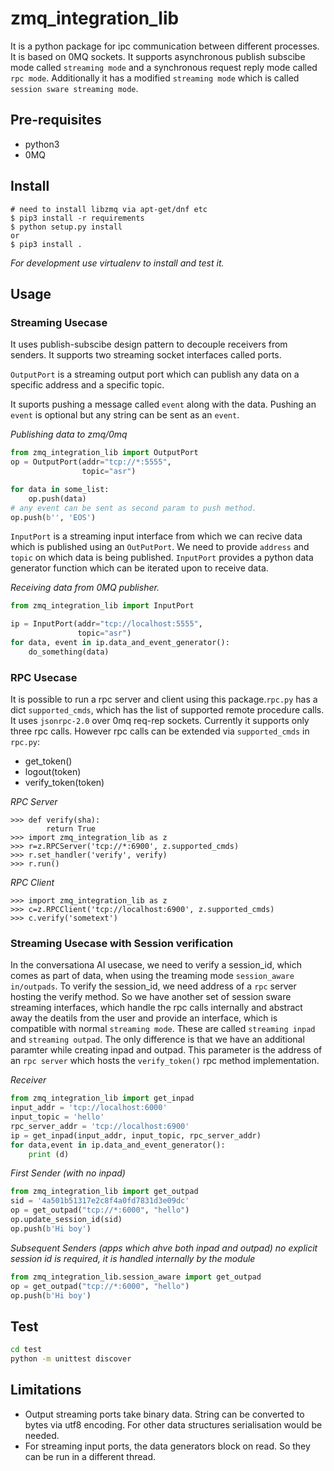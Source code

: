 # zmq_integration_lib

It is a python package for ipc communication between different processes. It is based on 0MQ sockets. It supports asynchronous publish subscibe mode called `streaming mode` and a synchronous request reply mode called `rpc mode`. Additionally it has a modified `streaming mode` which is called `session sware streaming mode`.


## Pre-requisites

- python3
- 0MQ

## Install



```
# need to install libzmq via apt-get/dnf etc
$ pip3 install -r requirements
$ python setup.py install
or
$ pip3 install .
```

_For development use virtualenv to install and test it._


## Usage

### Streaming Usecase

It uses publish-subscibe design pattern to decouple receivers from senders. It supports two streaming socket interfaces called ports.

`OutputPort` is a streaming output port which can publish any data on a specific address and a specific topic.

It suports pushing a message called `event` along with the data. Pushing an `event` is optional but any string can be sent as an `event`.

*Publishing data to zmq/0mq*
```python
from zmq_integration_lib import OutputPort
op = OutputPort(addr="tcp://*:5555",
                topic="asr")

for data in some_list:
    op.push(data)
# any event can be sent as second param to push method.
op.push(b'', 'EOS')

```

`InputPort` is a streaming input interface from which we can recive data which is published using an `OutPutPort`. We need to provide `address` and `topic` on which data is being published. `InputPort` provides a python data generator function which can be iterated upon to receive data.

*Receiving data from 0MQ publisher.*

```python
from zmq_integration_lib import InputPort

ip = InputPort(addr="tcp://localhost:5555", 
               topic="asr")
for data, event in ip.data_and_event_generator():
    do_something(data)

```


### RPC Usecase

It is possible to run a rpc server and client using this package.`rpc.py` has a dict `supported_cmds`, which has the list of supported remote procedure calls. It uses `jsonrpc-2.0` over 0mq req-rep sockets. Currently it supports only three rpc calls. However rpc calls can be extended via `supported_cmds` in `rpc.py`:
- get_token()
- logout(token)
- verify_token(token)

*RPC Server*
```
>>> def verify(sha):
        return True
>>> import zmq_integration_lib as z
>>> r=z.RPCServer('tcp://*:6900', z.supported_cmds)
>>> r.set_handler('verify', verify)
>>> r.run()
```
*RPC Client*

```
>>> import zmq_integration_lib as z
>>> c=z.RPCClient('tcp://localhost:6900', z.supported_cmds)
>>> c.verify('sometext')
```

### Streaming Usecase with Session verification

In the conversationa AI usecase, we need to verify a session_id, which comes as part of data, when using the treaming mode `session_aware in/outpads`. To verify the session_id, we need address of a `rpc` server hosting the verify method. So we have another set of session sware streaming interfaces, which handle the rpc calls internally and abstract away the deatils from the user and provide an interface, which is compatible with normal `streaming mode`. These are called `streaming inpad`  and `streaming outpad`. The only difference is that we have an additional paramter while creating inpad and outpad. This parameter is the address of an `rpc server` which hosts the `verify_token()` rpc method implementation.

*Receiver*

```python
from zmq_integration_lib import get_inpad
input_addr = 'tcp://localhost:6000'
input_topic = 'hello'
rpc_server_addr = 'tcp://localhost:6900'
ip = get_inpad(input_addr, input_topic, rpc_server_addr)
for data,event in ip.data_and_event_generator():
    print (d)
```

*First Sender (with no inpad)*

```python
from zmq_integration_lib import get_outpad
sid = '4a501b51317e2c8f4a0fd7831d3e09dc'
op = get_outpad("tcp://*:6000", "hello")
op.update_session_id(sid)
op.push(b'Hi boy')
```

*Subsequent Senders (apps which ahve both inpad and outpad)
 no explicit session id is required, it is handled internally by the module*

```python
from zmq_integration_lib.session_aware import get_outpad
op = get_outpad("tcp://*:6000", "hello")
op.push(b'Hi boy')
```


## Test

```sh
cd test
python -m unittest discover
```

## Limitations

- Output streaming ports take binary data. String can be converted to bytes via utf8 encoding. For other data structures serialisation would be needed.
- For streaming input ports, the data generators block on read. So they can be run in a different thread.
